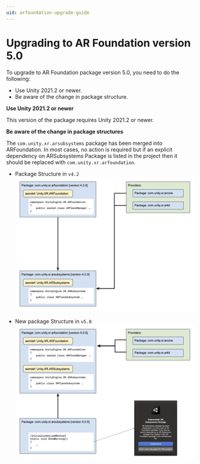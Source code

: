 ```yaml
---
uid: arfoundation-upgrade-guide
---
```

# Upgrading to AR Foundation version 5.0

To upgrade to AR Foundation package version 5.0, you need to do the following:

- Use Unity 2021.2 or newer.
- Be aware of the change in package structure.

**Use Unity 2021.2 or newer**

This version of the package requires Unity 2021.2 or newer.

**Be aware of the change in package structures**

The `com.unity.xr.arsubsystems` package has been merged into ARFoundation. In most cases, no action is required but if an explicit dependency on ARSubsystems Package is listed in the project then it should be replaced with `com.unity.xr.arfoundation`.

- Package Structure in `v4.2`
![Package Structure in 4.2](images/package-structure-4.2.jpg "Package Structure in 4.2")


- New package Structure in `v5.0`
![Package Structure in 5.0](images/package-structure-5.0.jpg "Package Structure in 5.0")